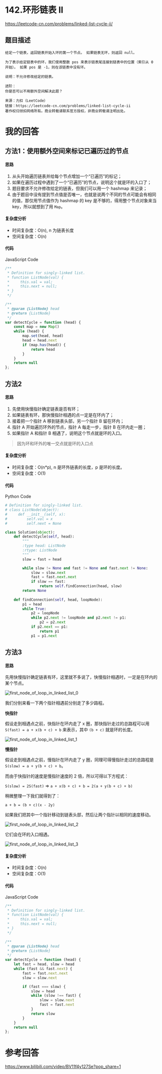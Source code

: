 # 142.环形链表 II

https://leetcode-cn.com/problems/linked-list-cycle-ii/

## 题目描述

```
给定一个链表，返回链表开始入环的第一个节点。 如果链表无环，则返回 null。

为了表示给定链表中的环，我们使用整数 pos 来表示链表尾连接到链表中的位置（索引从 0 开始）。 如果 pos 是 -1，则在该链表中没有环。

说明：不允许修改给定的链表。

进阶：
你是否可以不用额外空间解决此题？

来源：力扣（LeetCode）
链接：https://leetcode-cn.com/problems/linked-list-cycle-ii
著作权归领扣网络所有。商业转载请联系官方授权，非商业转载请注明出处。
```


# 我的回答

## 方法1：使用额外空间来标记已遍历过的节点

#### 思路

1. 从头开始遍历链表并给每个节点增加一个“已遍历”的标记；
2. 如果在遍历过程中遇到了一个“已遍历”的节点，说明这个就是环的入口了；
3. 题目要求不允许修改给定的链表，但我们可以用一个 hashmap 来记录；
4. 由于题目中没有提到节点值是否唯一，也就是说两个不同的节点可能会有相同的值，那仅用节点值作为 hashmap 的 key 是不够的，得用整个节点对象来当 key，所以就想到了用 `Map`。

#### 复杂度分析

- 时间复杂度：O(n), n 为链表长度
- 空间复杂度：O(n)

#### 代码

JavaScript Code
```js
/**
 * Definition for singly-linked list.
 * function ListNode(val) {
 *     this.val = val;
 *     this.next = null;
 * }
 */

/**
 * @param {ListNode} head
 * @return {ListNode}
 */
var detectCycle = function (head) {
    const map = new Map()
    while (head) {
        map.set(head, head)
        head = head.next
        if (map.has(head)) {
            return head
        }
    }
    return null
};
```

## 方法2

#### 思路

1. 先使用快慢指针确定链表是否有环；
2. 如果链表有环，那快慢指针相遇的点一定是在环内了；
3. 接着把一个指针 A 移到链表头部，另一个指针 B 留在环内；
4. 指针 A 开始遍历环外的节点，指针 A 每走一步，指针 B 在环内走一圈；
5. 如果指针 A 和指针 B 相遇了，说明这个节点就是环的入口。

> 因为环和环外的唯一交点就是环的入口点

#### 复杂度分析

- 时间复杂度：O(n*p), n 是环外链表的长度，p 是环的长度。
- 空间复杂度：O(1)

#### 代码

Python Code
```py
# Definition for singly-linked list.
# class ListNode(object):
#     def __init__(self, x):
#         self.val = x
#         self.next = None

class Solution(object):
    def detectCycle(self, head):
        """
        :type head: ListNode
        :rtype: ListNode
        """
        slow = fast = head

        while slow != None and fast != None and fast.next != None:
            slow = slow.next
            fast = fast.next.next
            if slow == fast:
                return self.findConnection(head, slow)
        return None
    
    def findConnection(self, head, loopNode):
        p1 = head
        while True:
            p2 = loopNode
            while p2.next != loopNode and p2.next != p1:
                p2 = p2.next
            if p2.next == p1:
                return p1
            p1 = p1.next
```

## 方法3

#### 思路

先用快慢指针确定链表有环，这里就不多说了，快慢指针相遇时，一定是在环内的某个节点。

![first_node_of_loop_in_linked_list_0](../assets/first_node_of_loop_in_linked_list_0.png)

我们分别来看一下两个指针相遇前分别走了多少路程。

**快指针**

假设走到相遇点之前，快指针在环内走了 x 圈，那快指针走过的总路程可以用 `S(fast) = a + x(b + c) + b` 来表示，其中 `(b + c)` 就是环的长度。

![first_node_of_loop_in_linked_list_1](../assets/first_node_of_loop_in_linked_list_1.png)

**慢指针**

假设走到相遇点之前，慢指针在环内走了 y 圈，同理可得慢指针走过的总路程是 `S(slow) = a + y(b + c) + b`。

而由于快指针的速度是慢指针速度的 2 倍，所以可得以下方程式：

`S(slow) = 2S(fast)` => `a + x(b + c) + b = 2(a + y(b + c) + b)`

稍微整理一下我们就得到了：

`a + b = (b + c)(x - 2y)`

如果我们把其中一个指针移动到链表头部，然后让两个指针以相同的速度移动。

![first_node_of_loop_in_linked_list_2](../assets/first_node_of_loop_in_linked_list_2.png)

它们会在环的入口相遇。

![first_node_of_loop_in_linked_list_3](../assets/first_node_of_loop_in_linked_list_3.png)

#### 复杂度分析

- 时间复杂度：O(n)
- 空间复杂度：O(1)


#### 代码

JavaScript Code
```js
/**
 * Definition for singly-linked list.
 * function ListNode(val) {
 *     this.val = val;
 *     this.next = null;
 * }
 */

/**
 * @param {ListNode} head
 * @return {ListNode}
 */
var detectCycle = function (head) {
    let fast = head, slow = head
    while (fast && fast.next) {
        fast = fast.next.next
        slow = slow.next

        if (fast === slow) {
            slow = head
            while (slow !== fast) {
                slow = slow.next
                fast = fast.next
            }
            return slow
        }
    }
    return null
};
```

# 参考回答

https://www.bilibili.com/video/BV11f4y127Se?pop_share=1